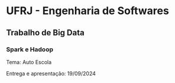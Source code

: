 # UFRJ - Engenharia de Softwares
## Trabalho de Big Data
### Spark e Hadoop

Tema: Auto Escola

Entrega e apresentação: 19/09/2024
